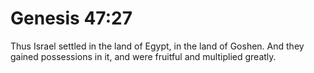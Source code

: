 # Genesis 47:27

Thus Israel settled in the land of Egypt, in the land of Goshen. And they gained possessions in it, and were fruitful and multiplied greatly.
